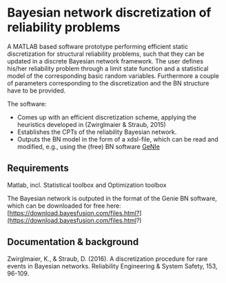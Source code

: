 # Bayesian network discretization of reliability problems

A MATLAB based software prototype performing efficient static discretization for structural reliability problems, such that they can be updated in a discrete Bayesian network framework. The user defines his/her reliability problem through a limit state function and a statistical model of the corresponding basic random variables. Furthermore a couple of parameters corresponding to the discretization and the BN structure have to be provided.

The software:
* Comes up with an efficient discretization scheme, applying the heuristics developed in (Zwirglmaier & Straub, 2015)
* Establishes the CPTs of the reliability Bayesian network.
* Outputs the BN model in the form of a xdsl-file, which can be read and modified, e.g., using the (free) BN software [GeNIe](https://download.bayesfusion.com/files.html?category=Academia#GeNIe)



## Requirements

Matlab, incl. Statistical toolbox and Optimization toolbox

The Bayesian network is outputed in the format of the Genie BN software, which can be downloaded for free here: [https://download.bayesfusion.com/files.html?](https://download.bayesfusion.com/files.html?)


## Documentation & background

Zwirglmaier, K., & Straub, D. (2016). A discretization procedure for rare events in Bayesian networks. Reliability Engineering & System Safety, 153, 96-109.




